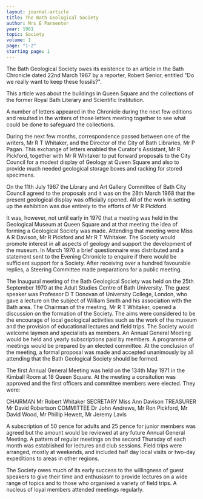 ```yaml
---
layout: journal-article
title: The Bath Geological Society
author: Mrs E Parmenter
year: 1981
topic: Society
volume: 1
page: "1-2"
starting page: 1
---
```

The Bath Geological Society owes its existence to an article in the Bath Chronicle dated 22nd March 1967 by a reporter, Robert Senior, entitled "Do we really want to keep these fossils?".

This article was about the buildings in Queen Square and the collections of the former Royal Bath Literary and Scientific Institution.

A number of letters appeared in the Chronicle during the next few editions and resulted in the writers of those letters meeting together to see what could be done to safeguard the collections.

During the next few months, correspondence passed between one of the writers, Mr R T Whitaker, and the Director of the City of Bath Libraries, Mr P Pagan. This exchange of letters enabled the Curator's Assistant, Mr R Pickford, together with Mr R Whitaker to put forward proposals to the City Council for a modest display of Geology at Queen Square and also to provide much needed geological storage boxes and racking for stored specimens.

On the 11th July 1967 the Library and Art Gallery Committee of Bath City Council agreed to the proposals and it was on the 28th March 1968 that the present geological display was officially opened. All of the work in setting up the exhibition was due entirely to the efforts of Mr R Pickford.

It was, however, not until early in 1970 that a meeting was held in the Geological Museum at Queen Square and at that meeting the idea of forming a Geological Society was made. Attending that meeting were Miss A R Davison, Mr R Pickford and Mr R T Whitaker. The Society would promote interest in all aspects of geology and support the development of the museum. In March 1970 a brief questionnaire was distributed and a statement sent to the Evening Chronicle to enquire if there would be sufficient support for a
Society. After receiving over a hundred favourable replies, a Steering Committee made preparations for a public meeting.

The Inaugural meeting of the Bath Geological Society was held on the 25th September 1970 at the Adult Studies Centre of Bath University. The guest speaker was Professor D T Donovan of University College, London, who gave a lecture on the subject of William Smith and his association with the Bath area. The Chairman of the meeting, Mr R T Whitaker, opened a discussion on the formation of the Society. The aims were considered to be the encourage of local geological activities such as the work of the museum and the provision of educational lectures and field trips. The Society would welcome laymen and specialists as members. An Annual General Meeting would be held and yearly subscriptions paid by members. A programme of meetings would be prepared by an elected committee. At the conclusion of the meeting, a formal proposal was made and accepted unanimously by all attending that the Bath Geological Society should be formed.

The first Annual General Meeting was held on the 134th May 1971 in the Kimball Room at 18 Queen Square. At the meeting a consitution was approved and the first officers and committee members were elected. They were:

CHAIRMAN 	Mr Robert Whitaker
SECRETARY 	Miss Ann Davison
TREASURER 	Mr David Robertson
COMMITTEE	Dr John Andrews, Mr Ron Pickford, Mr David Wood, Mr Phillip Hewett, Mr Jeremy Lavis

A subscription of 50 pence for adults and 25 pence for junior members was agreed but the amount would be reviewed at any future Annual General Meeting. A pattern of regular meetings on the second Thursday of each month was established for lectures and club sessions. Field trips were arranged, mostly at weekends, and included half day local visits or two-day expeditions to areas in other regions.

The Society owes much of its early success to the willingness of guest speakers to give their time and enthusiasm to provide lectures on a wide range of topics and to those who organised a variety of field trips. A nucleus of loyal members attended meetings regularly.